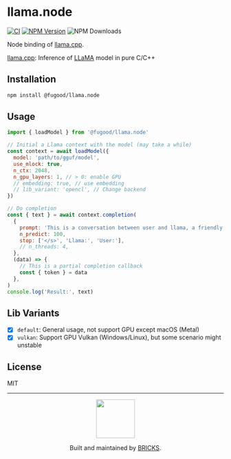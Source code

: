 # llama.node

[![CI](https://github.com/mybigday/llama.node/actions/workflows/ci.yml/badge.svg?branch=main)](https://github.com/mybigday/llama.node/actions/workflows/ci.yml)
[![NPM Version](https://img.shields.io/npm/v/%40fugood%2Fllama.node)](https://www.npmjs.com/package/@fugood/llama.node)
![NPM Downloads](https://img.shields.io/npm/dw/%40fugood%2Fllama.node)

Node binding of [llama.cpp](https://github.com/ggerganov/llama.cpp).

[llama.cpp](https://github.com/ggerganov/llama.cpp): Inference of [LLaMA](https://arxiv.org/abs/2302.13971) model in pure C/C++

## Installation

```sh
npm install @fugood/llama.node
```

## Usage

```js
import { loadModel } from '@fugood/llama.node'

// Initial a Llama context with the model (may take a while)
const context = await loadModel({
  model: 'path/to/gguf/model',
  use_mlock: true,
  n_ctx: 2048,
  n_gpu_layers: 1, // > 0: enable GPU
  // embedding: true, // use embedding
  // lib_variant: 'opencl', // Change backend
})

// Do completion
const { text } = await context.completion(
  {
    prompt: 'This is a conversation between user and llama, a friendly chatbot. respond in simple markdown.\n\nUser: Hello!\nLlama:',
    n_predict: 100,
    stop: ['</s>', 'Llama:', 'User:'],
    // n_threads: 4,
  },
  (data) => {
    // This is a partial completion callback
    const { token } = data
  },
)
console.log('Result:', text)
```

## Lib Variants

- [x] `default`: General usage, not support GPU except macOS (Metal)
- [x] `vulkan`: Support GPU Vulkan (Windows/Linux), but some scenario might unstable

## License

MIT

---

<p align="center">
  <a href="https://bricks.tools">
    <img width="90px" src="https://avatars.githubusercontent.com/u/17320237?s=200&v=4">
  </a>
  <p align="center">
    Built and maintained by <a href="https://bricks.tools">BRICKS</a>.
  </p>
</p>
